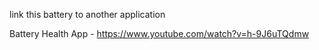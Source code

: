 link this battery to another application

Battery Health App - https://www.youtube.com/watch?v=h-9J6uTQdmw

